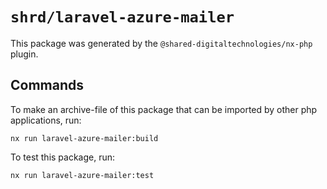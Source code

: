# `shrd/laravel-azure-mailer`

This package was generated by the `@shared-digitaltechnologies/nx-php` plugin.

## Commands

To make an archive-file of this package that can be imported by other php applications, run:

```{shell}
nx run laravel-azure-mailer:build
```

To test this package, run:

```{shell}
nx run laravel-azure-mailer:test
```
